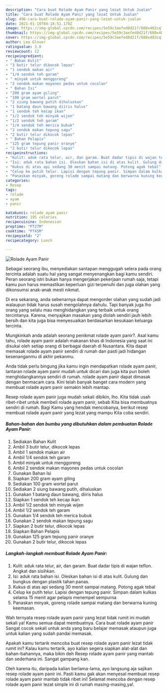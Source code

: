 ```yaml
---
description: "Cara buat Rolade Ayam Panir yang lezat Untuk Jualan"
title: "Cara buat Rolade Ayam Panir yang lezat Untuk Jualan"
slug: 496-cara-buat-rolade-ayam-panir-yang-lezat-untuk-jualan
date: 2021-01-10T04:18:51.178Z
image: https://img-global.cpcdn.com/recipes/5e59c3aefed8d21f/680x482cq70/rolade-ayam-panir-foto-resep-utama.jpg
thumbnail: https://img-global.cpcdn.com/recipes/5e59c3aefed8d21f/680x482cq70/rolade-ayam-panir-foto-resep-utama.jpg
cover: https://img-global.cpcdn.com/recipes/5e59c3aefed8d21f/680x482cq70/rolade-ayam-panir-foto-resep-utama.jpg
author: Leo Glover
ratingvalue: 3.8
reviewcount: 12
recipeingredient:
- " Bahan Kulit"
- "3 butir telur dikocok lepas"
- "1 sendok makan air"
- "1/4 sendok teh garam"
- " minyak untuk menggoreng"
- "2 sendok makan mayones pedas untuk cocolan"
- " Bahan Isi"
- "200 gram ayam giling"
- "100 gram wortel parut"
- "2 siung bawang putih dihaluskan"
- "1 batang daun bawang diiris halus"
- "1 sendok teh kecap ikan"
- "1/2 sendok teh minyak wijen"
- "1/2 sendok teh garam"
- "1/4 sendok teh merica bubuk"
- "2 sendok makan tepung sagu"
- "2 butir telur dikocok lepas"
- " Bahan Pelapis"
- "125 gram tepung panir oranye"
- "2 butir telur dikocok lepas"
recipeinstructions:
- "Kulit: aduk rata telur, air, dan garam. Buat dadar tipis di wajan teflon. Angkat dan sisihkan."
- "Isi: aduk rata bahan isi. Oleskan bahan isi di atas kulit. Gulung dan bungkus dengan plastik tahan panas."
- "Kukus di atas api sedang 30 menit sampai matang. Potong agak tebal"
- "Celup ke putih telur. Lapisi dengan tepung panir. Simpan dalam kulkas selama 15 menit agar pelapis menempel sempurna"
- "Panaskan minyak, goreng rolade sampai matang dan berwarna kuning keemasan."
categories:
- Resep
tags:
- rolade
- ayam
- panir

katakunci: rolade ayam panir 
nutrition: 195 calories
recipecuisine: Indonesian
preptime: "PT27M"
cooktime: "PT45M"
recipeyield: "2"
recipecategory: Lunch

---
```



![Rolade Ayam Panir](https://img-global.cpcdn.com/recipes/5e59c3aefed8d21f/680x482cq70/rolade-ayam-panir-foto-resep-utama.jpg)

Sebagai seorang ibu, menyediakan santapan menggugah selera pada orang tercinta adalah suatu hal yang sangat menyenangkan bagi kamu sendiri. Peran seorang istri bukan hanya mengerjakan pekerjaan rumah saja, tetapi kamu pun harus memastikan keperluan gizi terpenuhi dan juga olahan yang dikonsumsi anak-anak mesti nikmat.

Di era  sekarang, anda sebenarnya dapat mengorder olahan yang sudah jadi walaupun tidak harus susah mengolahnya dahulu. Tapi banyak juga lho orang yang selalu mau menghidangkan yang terbaik untuk orang tercintanya. Karena, menyajikan masakan yang diolah sendiri jauh lebih bersih dan kita juga bisa menyesuaikan berdasarkan kesukaan keluarga tercinta. 



Mungkinkah anda adalah seorang penikmat rolade ayam panir?. Asal kamu tahu, rolade ayam panir adalah makanan khas di Indonesia yang saat ini disukai oleh setiap orang di berbagai daerah di Nusantara. Kita dapat memasak rolade ayam panir sendiri di rumah dan pasti jadi hidangan kesenanganmu di akhir pekanmu.

Anda tidak perlu bingung jika kamu ingin mendapatkan rolade ayam panir, lantaran rolade ayam panir mudah untuk dicari dan juga kita pun boleh menghidangkannya sendiri di rumah. rolade ayam panir dapat dimasak dengan bermacam cara. Kini telah banyak banget cara modern yang membuat rolade ayam panir semakin lebih mantap.

Resep rolade ayam panir juga mudah sekali dibikin, lho. Kita tidak usah ribet-ribet untuk membeli rolade ayam panir, sebab Kita bisa membuatnya sendiri di rumah. Bagi Kamu yang hendak mencobanya, berikut resep membuat rolade ayam panir yang lezat yang mampu Kita coba sendiri.

<!--inarticleads1-->

##### Bahan-bahan dan bumbu yang dibutuhkan dalam pembuatan Rolade Ayam Panir:

1. Sediakan  Bahan Kulit
1. Ambil 3 butir telur, dikocok lepas
1. Ambil 1 sendok makan air
1. Ambil 1/4 sendok teh garam
1. Ambil  minyak untuk menggoreng
1. Ambil 2 sendok makan mayones pedas untuk cocolan
1. Gunakan  Bahan Isi
1. Siapkan 200 gram ayam giling
1. Sediakan 100 gram wortel parut
1. Sediakan 2 siung bawang putih, dihaluskan
1. Gunakan 1 batang daun bawang, diiris halus
1. Siapkan 1 sendok teh kecap ikan
1. Ambil 1/2 sendok teh minyak wijen
1. Ambil 1/2 sendok teh garam
1. Gunakan 1/4 sendok teh merica bubuk
1. Gunakan 2 sendok makan tepung sagu
1. Siapkan 2 butir telur, dikocok lepas
1. Siapkan  Bahan Pelapis
1. Gunakan 125 gram tepung panir oranye
1. Gunakan 2 butir telur, dikocok lepas




<!--inarticleads2-->

##### Langkah-langkah membuat Rolade Ayam Panir:

1. Kulit: aduk rata telur, air, dan garam. Buat dadar tipis di wajan teflon. Angkat dan sisihkan.
1. Isi: aduk rata bahan isi. Oleskan bahan isi di atas kulit. Gulung dan bungkus dengan plastik tahan panas.
1. Kukus di atas api sedang 30 menit sampai matang. Potong agak tebal
1. Celup ke putih telur. Lapisi dengan tepung panir. Simpan dalam kulkas selama 15 menit agar pelapis menempel sempurna
1. Panaskan minyak, goreng rolade sampai matang dan berwarna kuning keemasan.




Wah ternyata resep rolade ayam panir yang lezat tidak rumit ini mudah sekali ya! Kamu semua dapat membuatnya. Cara buat rolade ayam panir Sangat cocok sekali untuk anda yang baru belajar memasak ataupun juga untuk kalian yang sudah pandai memasak.

Apakah kamu tertarik mencoba buat resep rolade ayam panir lezat tidak rumit ini? Kalau kamu tertarik, ayo kalian segera siapkan alat-alat dan bahan-bahannya, maka bikin deh Resep rolade ayam panir yang mantab dan sederhana ini. Sangat gampang kan. 

Oleh karena itu, daripada kalian berlama-lama, ayo langsung aja sajikan resep rolade ayam panir ini. Pasti kamu gak akan menyesal membuat resep rolade ayam panir mantab tidak ribet ini! Selamat mencoba dengan resep rolade ayam panir lezat simple ini di rumah masing-masing,ya!.

